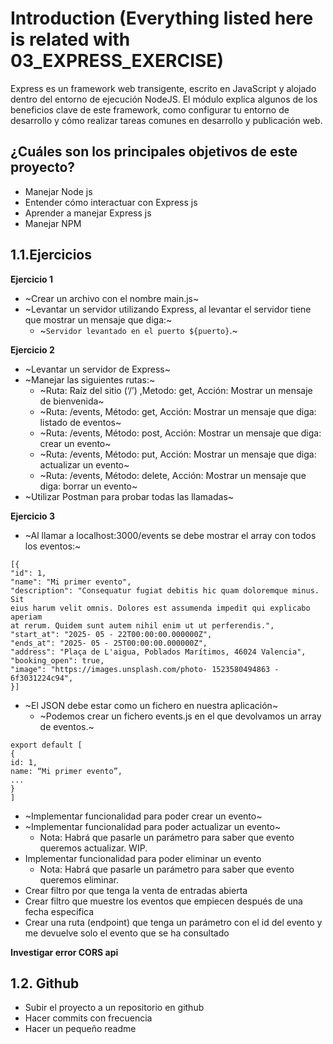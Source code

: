 # Introduction (Everything listed here is related with 03_EXPRESS_EXERCISE)

Express es un framework web transigente, escrito en JavaScript y alojado dentro del entorno
de ejecución NodeJS. El módulo explica algunos de los beneficios clave de este framework,
como configurar tu entorno de desarrollo y cómo realizar tareas comunes en desarrollo y
publicación web.

## ¿Cuáles son los principales objetivos de este proyecto?


- Manejar Node js
- Entender cómo interactuar con Express js
- Aprender a manejar Express js
- Manejar NPM


## 1.1.Ejercicios


**Ejercicio 1**
- ~Crear un archivo con el nombre main.js~
- ~Levantar un servidor utilizando Express, al levantar el servidor tiene que mostrar un mensaje que diga:~
  - ~`Servidor levantado en el puerto ${puerto}`.~

**Ejercicio 2**
- ~Levantar un servidor de Express~
- ~Manejar las siguientes rutas:~
  - ~Ruta: Raíz del sitio (‘/’) ,Metodo: get, Acción: Mostrar un mensaje de bienvenida~
  - ~Ruta: /events, Método: get, Acción: Mostrar un mensaje que diga: listado de eventos~
  - ~Ruta: /events, Método: post, Acción: Mostrar un mensaje que diga: crear un evento~
  - ~Ruta: /events, Método: put, Acción: Mostrar un mensaje que diga: actualizar un evento~
  - ~Ruta: /events, Método: delete, Acción: Mostrar un mensaje que diga: borrar un evento~
- ~Utilizar Postman para probar todas las llamadas~

 **Ejercicio 3**
- ~Al llamar a localhost:3000/events se debe mostrar el array con todos los eventos:~
 ````
[{
"id": 1,
"name": "Mi primer evento",
"description": "Consequatur fugiat debitis hic quam doloremque minus. Sit
eius harum velit omnis. Dolores est assumenda impedit qui explicabo aperiam
at rerum. Quidem sunt autem nihil enim ut ut perferendis.",
"start_at": "2025- 05 - 22T00:00:00.000000Z",
"ends_at": "2025- 05 - 25T00:00:00.000000Z",
"address": "Plaça de L'aigua, Poblados Marítimos, 46024 Valencia",
"booking_open": true,
"image": "https://images.unsplash.com/photo- 1523580494863 -
6f3031224c94",
}]
 ````

- ~El JSON debe estar como un fichero en nuestra aplicación~
  - ~Podemos crear un fichero events.js en el que devolvamos un array de eventos.~
 ````
export default [
{
id: 1,
name: “Mi primer evento”,
...
}
]
````
- ~Implementar funcionalidad para poder crear un evento~
- ~Implementar funcionalidad para poder actualizar un evento~
  - Nota: Habrá que pasarle un parámetro para saber que evento queremos actualizar. WIP.
- Implementar funcionalidad para poder eliminar un evento
  - Nota: Habrá que pasarle un parámetro para saber que evento queremos eliminar.
- Crear filtro por que tenga la venta de entradas abierta
- Crear filtro que muestre los eventos que empiecen después de una fecha específica
- Crear una ruta (endpoint) que tenga un parámetro con el id del evento y me devuelve solo el evento que se ha consultado

**Investigar error CORS api**

## 1.2. Github


- Subir el proyecto a un repositorio en github
- Hacer commits con frecuencia
- Hacer un pequeño readme



